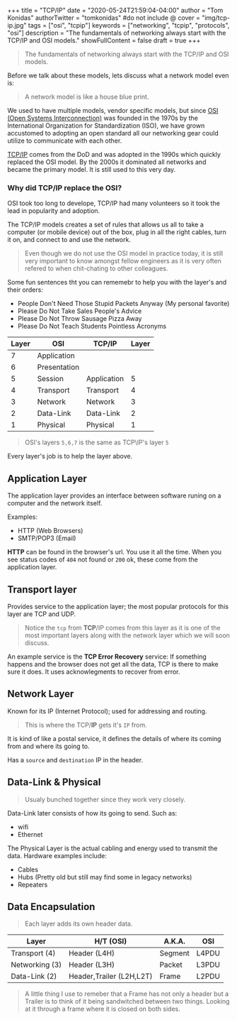 +++
title = "TCP/IP"
date = "2020-05-24T21:59:04-04:00"
author = "Tom Konidas"
authorTwitter = "tomkonidas" #do not include @
cover = "img/tcp-ip.jpg"
tags = ["osi", "tcpip"]
keywords = ["networking", "tcpip", "protocols", "osi"]
description = "The fundamentals of networking always start with the TCP/IP and OSI models."
showFullContent = false
draft = true
+++

> The fundamentals of networking always start with the TCP/IP and OSI models.

Before we talk about these models, lets discuss what a network model even is:

> A network model is like a house blue print.

We used to have multiple models, vendor specific models, but since [OSI (Open Systems Interconnection)](https://en.wikipedia.org/wiki/OSI_model) was founded in the 1970s by the International Organization for Standardization (ISO),
we have grown accustomed to adopting an open standard all our networking gear could utilize to communicate with each other.

[TCP/IP](https://en.wikipedia.org/wiki/Internet_protocol_suite) comes from the DoD and was adopted in the 1990s which quickly replaced the OSI model.
By the 2000s it dominated all networks and became the primary model. It is still used to this very day.

### Why did TCP/IP replace the OSI?

OSI took too long to develope, TCP/IP had many volunteers so it took the lead in popularity and adoption.

The TCP/IP models creates a set of rules that allows us all to take a computer
(or mobile device) out of the box, plug in all the right cables, turn it on,
and connect to and use the network.

> Even though we do not use the OSI model in practice today, it is still very important to know amongst fellow engineers
> as it is very often refered to when chit-chating to other colleagues.

Some fun sentences tht you can rememebr to help you with the layer's and their orders:

- People Don't Need Those Stupid Packets Anyway (My personal favorite)
- Please Do Not Take Sales People's Advice
- Please Do Not Throw Sausage Pizza Away
- Please Do Not Teach Students Pointless Acronyms

| Layer | OSI          | TCP/IP      | Layer |
| ----- | ------------ | ----------- | ----- |
| 7     | Application  |             |
| 6     | Presentation |             |
| 5     | Session      | Application | 5     |
| 4     | Transport    | Transport   | 4     |
| 3     | Network      | Network     | 3     |
| 2     | Data-Link    | Data-Link   | 2     |
| 1     | Physical     | Physical    | 1     |

> OSI's layers `5,6,7` is the same as TCP\IP's layer `5`

Every layer's job is to help the layer above.

## Application Layer

The application layer provides an interface between software runing on a computer and the network itself.

Examples:

- HTTP (Web Browsers)
- SMTP/POP3 (Email)

**HTTP** can be found in the browser's url. You use it all the time.
When you see status codes of `404` not found or `200` ok, these come from the application layer.

## Transport layer

Provides service to the application layer; the most popular protocols for this layer are TCP and UDP.

> Notice the `tcp` from **TCP**/IP comes from this layer as it is one of the most important layers along with the network layer which we will soon discuss.

An example service is the **TCP Error Recovery** service:
If something happens and the browser does not get all the data, TCP is there to make sure it does. It uses acknowlegments to recover from error.

## Network Layer

Known for its IP (Internet Protocol); used for addressing and routing.

> This is where the TCP/**IP** gets it's `IP` from.

It is kind of like a postal service, it defines the details of where its coming from and where its going to.

Has a `source` and `destination` IP in the header.

## Data-Link & Physical

> Usualy bunched together since they work very closely.

Data-Link later consists of how its going to send.
Such as:

- wifi
- Ethernet

The Physical Layer is the actual cabling and energy used to transmit the data.
Hardware examples include:

- Cables
- Hubs (Pretty old but still may find some in legacy networks)
- Repeaters

## Data Encapsulation

> Each layer adds its own header data.

| Layer          | H/T (OSI)                | A.K.A.  | OSI   |
| -------------- | ------------------------ | ------- | ----- |
| Transport (4)  | Header (L4H)             | Segment | L4PDU |
| Networking (3) | Header (L3H)             | Packet  | L3PDU |
| Data-Link (2)  | Header,Trailer (L2H,L2T) | Frame   | L2PDU |

> A little thing I use to remeber that a Frame has not only a header but a Trailer is to think of it being sandwitched between two things. Looking at it through a frame where it is closed on both sides.
